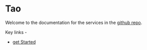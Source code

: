# Tao

Welcome to the documentation for the services in the [github repo](https://github.com/samuel-oconnor).

Key links - 
* [get Started](./docs/getStarted.md)